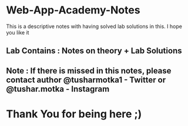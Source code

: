 # Web-App-Academy-Notes
This is a descriptive notes with having solved lab solutions in this. I hope you like it

## Lab Contains : Notes on theory + Lab Solutions

## Note : If there is missed in this notes, please contact author @tusharmotka1 - Twitter or @tushar.motka - Instagram

# Thank You for being here ;)
